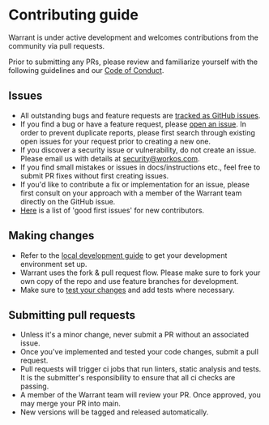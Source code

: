 # Contributing guide

Warrant is under active development and welcomes contributions from the community via pull requests.

Prior to submitting any PRs, please review and familiarize yourself with the following guidelines and our [Code of Conduct](/CODE_OF_CONDUCT.md).

## Issues

- All outstanding bugs and feature requests are [tracked as GitHub issues](https://github.com/warrant-dev/warrant/issues).
- If you find a bug or have a feature request, please [open an issue](https://github.com/warrant-dev/warrant/issues/new/choose). In order to prevent duplicate reports, please first search through existing open issues for your request prior to creating a new one.
- If you discover a security issue or vulnerability, do not create an issue. Please email us with details at security@workos.com.
- If you find small mistakes or issues in docs/instructions etc., feel free to submit PR fixes without first creating issues.
- If you'd like to contribute a fix or implementation for an issue, please first consult on your approach with a member of the Warrant team directly on the GitHub issue.
- [Here](https://github.com/warrant-dev/warrant/issues?q=is%3Aissue+is%3Aopen+label%3A%22good+first+issue%22) is a list of 'good first issues' for new contributors.

## Making changes

- Refer to the [local development guide](/development.md) to get your development environment set up.
- Warrant uses the fork & pull request flow. Please make sure to fork your own copy of the repo and use feature branches for development.
- Make sure to [test your changes](/development.md#running-tests) and add tests where necessary.

## Submitting pull requests

- Unless it's a minor change, never submit a PR without an associated issue.
- Once you've implemented and tested your code changes, submit a pull request.
- Pull requests will trigger ci jobs that run linters, static analysis and tests. It is the submitter's responsibility to ensure that all ci checks are passing.
- A member of the Warrant team will review your PR. Once approved, you may merge your PR into main.
- New versions will be tagged and released automatically.
